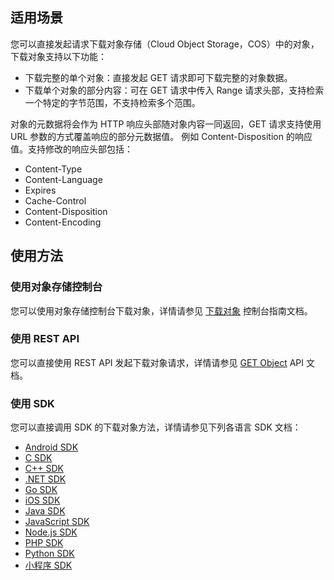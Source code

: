 ## 适用场景

您可以直接发起请求下载对象存储（Cloud Object Storage，COS）中的对象，下载对象支持以下功能：

- 下载完整的单个对象：直接发起 GET 请求即可下载完整的对象数据。
- 下载单个对象的部分内容：可在 GET 请求中传入 Range 请求头部，支持检索一个特定的字节范围，不支持检索多个范围。

对象的元数据将会作为 HTTP 响应头部随对象内容一同返回，GET 请求支持使用 URL 参数的方式覆盖响应的部分元数据值。
例如 Content-Disposition 的响应值。支持修改的响应头部包括：
- Content-Type
- Content-Language
- Expires
- Cache-Control
- Content-Disposition
- Content-Encoding

## 使用方法

### 使用对象存储控制台

您可以使用对象存储控制台下载对象，详情请参见 [下载对象](https://cloud.tencent.com/document/product/436/13322) 控制台指南文档。

### 使用 REST API

您可以直接使用 REST API 发起下载对象请求，详情请参见 [GET Object](https://cloud.tencent.com/document/product/436/7753) API 文档。

### 使用 SDK

您可以直接调用 SDK 的下载对象方法，详情请参见下列各语言 SDK 文档：

- [Android SDK](https://cloud.tencent.com/document/product/436/46416)
- [C SDK](https://cloud.tencent.com/document/product/436/65657)
- [C++ SDK](https://cloud.tencent.com/document/product/436/35161)
- [.NET SDK](https://cloud.tencent.com/document/product/436/32819)
- [Go SDK](https://cloud.tencent.com/document/product/436/65646)
- [iOS SDK](https://cloud.tencent.com/document/product/436/46382)
- [Java SDK](https://cloud.tencent.com/document/product/436/65937)
- [JavaScript SDK](https://cloud.tencent.com/document/product/436/64961)
- [Node.js SDK](https://cloud.tencent.com/document/product/436/64981)
- [PHP SDK](https://cloud.tencent.com/document/product/436/64285)
- [Python SDK](https://cloud.tencent.com/document/product/436/65821)
- [小程序 SDK](https://cloud.tencent.com/document/product/436/64992)

